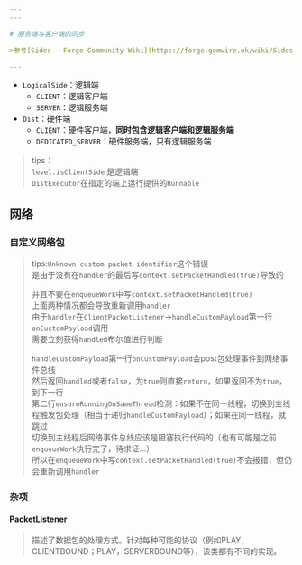 ```yaml
---
---

# 服务端与客户端的同步

>参考[Sides - Forge Community Wiki](https://forge.gemwire.uk/wiki/Sides/1.18)

---
```


+ `LogicalSide`：逻辑端
  + `CLIENT`：逻辑客户端
  + `SERVER`：逻辑服务端
+ `Dist`：硬件端
  + `CLIENT`：硬件客户端，**同时包含逻辑客户端和逻辑服务端**
  + `DEDICATED_SERVER`：硬件服务端，只有逻辑服务端

>tips：  
>`level.isClientSide` 是逻辑端  
>`DistExecutor`在指定的端上运行提供的`Runnable`

## 网络

### 自定义网络包

>tips:`Unknown custom packet identifier`这个错误  
>是由于没有在`handler`的最后写`context.setPacketHandled(true)`导致的  
>
>并且不要在`enqueueWork`中写`context.setPacketHandled(true)`  
>上面两种情况都会导致重新调用`handler`  
>由于`handler`在`ClientPacketListener`->`handleCustomPayload`第一行`onCustomPayload`调用  
>需要立刻获得`handled`布尔值进行判断
>
>`handleCustomPayload`第一行`onCustomPayload`会post包处理事件到网络事件总线  
>然后返回`handled`或者`false`，为`true`则直接`return`，如果返回不为`true`，到下一行  
>第二行`ensureRunningOnSameThread`检测：如果不在同一线程，切换到主线程触发包处理（相当于递归`handleCustomPayload`）；如果在同一线程，就跳过  
>切换到主线程后网络事件总线应该是阻塞执行代码的（也有可能是之前`enqueueWork`执行完了，待求证...）  
>所以在`enqueueWork`中写`context.setPacketHandled(true)`不会报错，但仍会重新调用`handler`

### 杂项

#### PacketListener

>描述了数据包的处理方式。针对每种可能的协议（例如PLAY，CLIENTBOUND；PLAY，SERVERBOUND等），该类都有不同的实现。

